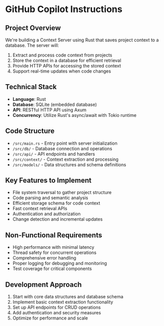 # GitHub Copilot Instructions

## Project Overview
We're building a Context Server using Rust that saves project context to a database. The server will:

1. Extract and process code context from projects
2. Store the context in a database for efficient retrieval
3. Provide HTTP APIs for accessing the stored context
4. Support real-time updates when code changes

## Technical Stack
- **Language**: Rust
- **Database**: SQLite (embedded database)
- **API**: RESTful HTTP API using Axum
- **Concurrency**: Utilize Rust's async/await with Tokio runtime

## Code Structure
- `/src/main.rs` - Entry point with server initialization
- `/src/db/` - Database connection and operations
- `/src/api/` - API endpoints and handlers
- `/src/context/` - Context extraction and processing
- `/src/models/` - Data structures and schema definitions

## Key Features to Implement
- File system traversal to gather project structure
- Code parsing and semantic analysis
- Efficient storage schema for code context
- Fast context retrieval APIs
- Authentication and authorization
- Change detection and incremental updates

## Non-Functional Requirements
- High performance with minimal latency
- Thread safety for concurrent operations
- Comprehensive error handling
- Proper logging for debugging and monitoring
- Test coverage for critical components

## Development Approach
1. Start with core data structures and database schema
2. Implement basic context extraction functionality
3. Set up API endpoints for CRUD operations
4. Add authentication and security measures
5. Optimize for performance and scale
